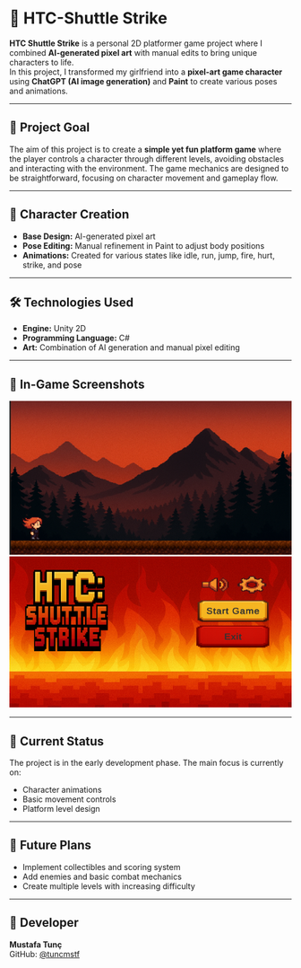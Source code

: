 # 🏸 HTC-Shuttle Strike

**HTC Shuttle Strike** is a personal 2D platformer game project where I combined **AI-generated pixel art** with manual edits to bring unique characters to life.  
In this project, I transformed my girlfriend into a **pixel-art game character** using **ChatGPT (AI image generation)** and **Paint** to create various poses and animations.

---

## 🎯 Project Goal

The aim of this project is to create a **simple yet fun platform game** where the player controls a character through different levels, avoiding obstacles and interacting with the environment. The game mechanics are designed to be straightforward, focusing on character movement and gameplay flow.

---

## 🎨 Character Creation

- **Base Design:** AI-generated pixel art
- **Pose Editing:** Manual refinement in Paint to adjust body positions
- **Animations:** Created for various states like idle, run, jump, fire, hurt, strike, and pose

---

## 🛠️ Technologies Used

- **Engine:** Unity 2D
- **Programming Language:** C#
- **Art:** Combination of AI generation and manual pixel editing

---

## 📸 In-Game Screenshots

![In-Game Screenshot](InGameSS/game-ss.png)
![In-Game Screenshot](InGameSS/main-page-ss.png)

---

## 🚀 Current Status

The project is in the early development phase. The main focus is currently on:
- Character animations
- Basic movement controls
- Platform level design

---

## 📌 Future Plans

- Implement collectibles and scoring system
- Add enemies and basic combat mechanics
- Create multiple levels with increasing difficulty

---

## 👤 Developer

**Mustafa Tunç**  
GitHub: [@tuncmstf](https://github.com/tuncmstf)

